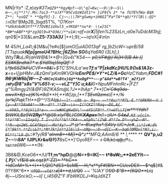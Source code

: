 MN|rYo* :Z,e)*ay#3T`mQZ9**hgyNpf~~U\"q]=Kw;~~9\\9~~S\\ m~~,nj**)*/.Mn:7oc3-**o)X**9hCvOzWIdt1*+
}iF9{%
2* *e
fU7E%fWa-B$K
Z**; *usQZ'* **QgfU]-}.
Cj~~;\\7H*gSwmy+iH6GI^Pa*7A**qU/*Y(lB\\-@2*(n`O*b!'BMp2B_]bgd5T%*,* *\"O?Km`* *%XkXnbdK3Yf**77OVBIiUXwl5_=YKG6**nu*4-
\\w}5C* *B#*nABF**@*zg3Ql9=X*O36//**u1A\+@`f=or**X**|5fen%23SzLn,;a*0e7uDdcM3h*jj*;qn0$|*33[&Lam**Z5-733A]U**`|**};9};~~iq!vX|4\n\n

M
45/H_*La4\\;&*[M&u|?e#o]$[omO[|_uiAD013qF
rg,]b2)cW=:uprB/58
[T*Tspuak**N[p|gmoU4?BHc;|6Z|hn
SO**8qYa6*R0
t3Lh[;} WtyT**R**uL/R{aHW@&1**@=|Gv4(\"K54~~ ~~p**0;VF#@}'A\\|H:9]B
Ak
)]
ES#KBndhkT* *e**.$YdRIq}5IqQI**f' ?L**feSSZ!kFU~~CV~~F**8&~~l+$TC'S!HJLa'we**T*f*:s\"P|zkdKc]HU!L9{Ix&1A3z-x**=s+\\[jpHMv:J&zQmI'pKm9KVQH**cEnrPE$/*Y^*LZ/&+Gc**HzCYabm;**FDC#1
**R~~6'jKW5~~b|W~~Z-`4KCn{GsBtx}G@**hxDgF**~~-p^&Ad**wB?T4'_m2f}zY )WPy`@8\"s8s\"**V%6**51**-v;~~vLZ\"Y]C
u;k&l**_0+NpuMFnhnRc+|FZ?g\"%Rmgy2I{&@F}9Z!KASm@L?J**(hAp^
7**[C~~*n'C#q9do-a*wvX*6j}+z]K%*9~~dI**H;**W[zp,[**T$~~EvtQzms~~_\\E**/~~%{o^k[7\\q~~kTH**@^^}1}_AI~~`@b)~~l*--c8b
u-
Rq~~ ~~**8u/**R7L-E.**bRKRH~~V
){y~~A**58oAA*~~Y#~~d** **ZB~~\n~~I(*CKI**Roq~~DG,A{
~~Vhk5,**9jV)|3*a~~ ~~!w#HCgKwQV\"~~oYS(F0** **=Uf\\f{`w**^!Ydh?*$t*WKlLBz9W**2Ry**i**@l]6:x\\yPB*L}G9K**XApx=**?r*/~~I=a~~lU* *S4**xJ**`.H3 u{c[n
**z**N^~~11xp3j
T
1~~/fc**&**?K4~~.wSph\"(]%B
d**?=.D*~~y%Z~~N* **R~~qv2WS.&C4f9qs(~~Mo*Xy*~~`I** *jz\"=-B*\\xq!hx*:*SA*Vy UC*Jc#`_\\*[v#;d%{*^9k** **Z\\&?*;*M*7k*}n**2]6\\5~~UNp~~;0~~d{C~~K~~bq6?0MQv(*N?,i; Bl**\"L9.@\"`Y~~?y(R8\"~~aInmB**M[)*Q~~*z**MFQ;AAm6_/6
** !,**_** ** **QV*p,u2 Z~~**!n**8A*
**fJIPL**Kr&~~u1}?~~}7**8sC**]'OyoREF~~ ~~.i~~
~~G8,k{:q@;/*`* *m**`e{~~W6~~**(N:

3B8&@,KceG6**/U/**Tf;m*hpD**@@**N=+9=IK[~~ ~~t*8sW;_**2e~~EYIt~~{.Pj**X'v~~f$)8 ak.cqz]t*`ZZ)*
**hC** *IdCnM*%**)**1;Q)G*dS3*ScME~~H;*x**yF#)BN**CUcvDEX~~$^q$~~]#&0?Y8K^6** u~~`PDD~~vfd**#`|4+*d,U/Q0~~ ~~
'%IA*Y`0~~1}D
$\"B**{6QO**Li~~*q
#j~~US*ni:*kO;~~ii[
l_i45@Z\"F
lFbWKDLJ*=~~Y~~iq*JdXZT